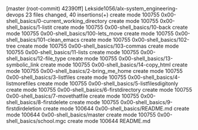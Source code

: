[master (root-commit) 42390ff] Lekside1056/alx-system_engineering-devops
 23 files changed, 40 insertions(+)
 create mode 100755 0x00-shell_basics/0-current_working_directory
 create mode 100755 0x00-shell_basics/1-listit
 create mode 100755 0x00-shell_basics/10-back
 create mode 100755 0x00-shell_basics/100-lets_move
 create mode 100755 0x00-shell_basics/101-clean_emacs
 create mode 100755 0x00-shell_basics/102-tree
 create mode 100755 0x00-shell_basics/103-commas
 create mode 100755 0x00-shell_basics/11-lists
 create mode 100755 0x00-shell_basics/12-file_type
 create mode 100755 0x00-shell_basics/13-symbolic_link
 create mode 100755 0x00-shell_basics/14-copy_html
 create mode 100755 0x00-shell_basics/2-bring_me_home
 create mode 100755 0x00-shell_basics/3-listfiles
 create mode 100755 0x00-shell_basics/4-listmorefiles
 create mode 100755 0x00-shell_basics/5-listfilesdigitonly
 create mode 100755 0x00-shell_basics/6-firstdirectory
 create mode 100755 0x00-shell_basics/7-movethatfile
 create mode 100755 0x00-shell_basics/8-firstdelete
 create mode 100755 0x00-shell_basics/9-firstdirdeletion
 create mode 100644 0x00-shell_basics/README.md
 create mode 100644 0x00-shell_basics/master
 create mode 100755 0x00-shell_basics/school.mgc
 create mode 100644 README.md
